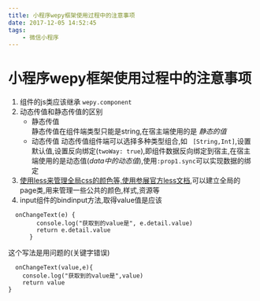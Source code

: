 ```yaml
---
title: 小程序wepy框架使用过程中的注意事项
date: 2017-12-05 14:52:45
tags: 
    - 微信小程序
---
```

# 小程序wepy框架使用过程中的注意事项
<!-- more-->
1. 组件的js类应该继承 ` wepy.component `
2. 动态传值和静态传值的区别
   - 静态传值    
   静态传值在组件端类型只能是string,在宿主端使用的是 _*静态的值*_
   - 动态传值
   动态传值组件端可以选择多种类型组合,如 ` [String,Int]`,设置默认值,设置反向绑定(`twoWay: true`),即组件数据反向绑定到宿主,在宿主端使用的是动态值(_data中的动态值_),使用`:prop1.sync`可以实现数据的绑定
3. [使用less来管理全局css的颜色等,使用参展官方less文档](http://www.bootcss.com/p/lesscss/),可以建立全局的page类,用来管理一些公共的颜色,样式,资源等
4. input组件的bindinput方法,取得value值是应该
```
  onChangeText(e) {
        console.log("获取到的value是", e.detail.value)
        return e.detail.value
      }        
```
  这个写法是用问题的(关键字错误)
```
  onChangeText(value,e){
    console.log("获取到的value是",value)
    return value
}
```
